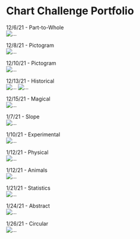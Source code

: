 # Chart Challenge Portfolio

12/6/21 - Part-to-Whole  
![...](Part-to-Whole.png "Hours of Sleep per Day")

12/8/21 - Pictogram  
![...](Pictogram.png "Handedness")

12/10/21 - Pictogram  
![...](Pictogram2.png "Likelihood Someone Goes to Prison in Their Lifetime")

12/13/21 - Historical  
![...](Historical.png "Imports and Exports of Scotland by me")
![...](Original-Historical.png "Imports and Exports of Scotland")

12/15/21 - Magical  
![...](Magical.png "Google Analytics Data for the Word Usage of 'Witch' and 'Wizard'")

1/7/21 - Slope  
![...](Slope.png "Changes in World Happiness Report Scores recorded on Wikipedia from 2016 to 2020")

1/10/21 - Experimental  
![...](Experimental.png "Absorbancy vs. Molarity of a solution with data from a Chem 580 lab")

1/12/21 - Physical  
![...](Physical.png "Surface Coverage Distribution of Earth")

1/12/21 - Animals  
![...](Animals.png "Distribution of the Types of Vertibrates with data from https://manoa.hawaii.edu/exploringourfluidearth/biological/fish/what-fish")

1/21/21 - Statistics  
![...](Statistics.png "Student Covid Positivity Rate from Campus Wide Testing with Data from Dr. Patel's Emails")

1/24/21 - Abstract  
![...](Abstract.png "Pantone Color of the Year RGB Values")

1/26/21 - Circular  
![...](Circular.png "Distribution of Boarding and Day Students at Andover")
